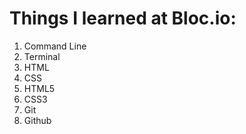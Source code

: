 # Things I learned at Bloc.io:
  1. Command Line
  2. Terminal
  2. HTML
  3. CSS
  4. HTML5
  5. CSS3
  6. Git
  7. Github

